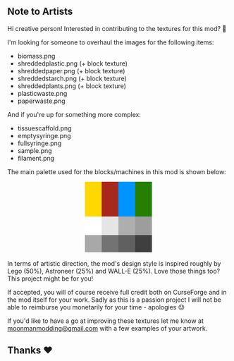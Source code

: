 ## Note to Artists

Hi creative person! Interested in contributing to the textures for this mod? 🎨

I'm looking for someone to overhaul the images for the following items:

- biomass.png
- shreddedplastic.png (+ block texture)
- shreddedpaper.png (+ block texture)
- shreddedstarch.png (+ block texture)
- shreddedplants.png (+ block texture)
- plasticwaste.png
- paperwaste.png

And if you're up for something more complex:

- tissuescaffold.png
- emptysyringe.png
- fullsyringe.png
- sample.png
- filament.png

The main palette used for the blocks/machines in this mod is shown below:

<p align="center">
  <img src="palette.png">
</p>

In terms of artistic direction, the mod's design style is inspired roughly by Lego (50%), Astroneer (25%) and WALL-E (25%). Love those things too? This project might be for you!

If accepted, you will of course receive full credit both on CurseForge and in the mod itself for your work. Sadly as this is a passion project I will not be able to reimburse you monetarily for your time - apologies 😓

If you'd like to have a go at improving these textures let me know at moonmanmodding@gmail.com with a few examples of your artwork.

## Thanks ❤
